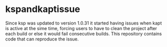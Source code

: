 # kspandkaptissue
Since ksp was updated to version 1.0.31 it started having issues when kapt is active at the sime time, forcing users to have to clean the project after each build or else it would fail consecutive builds. This repository contains code that can reproduce the issue.
